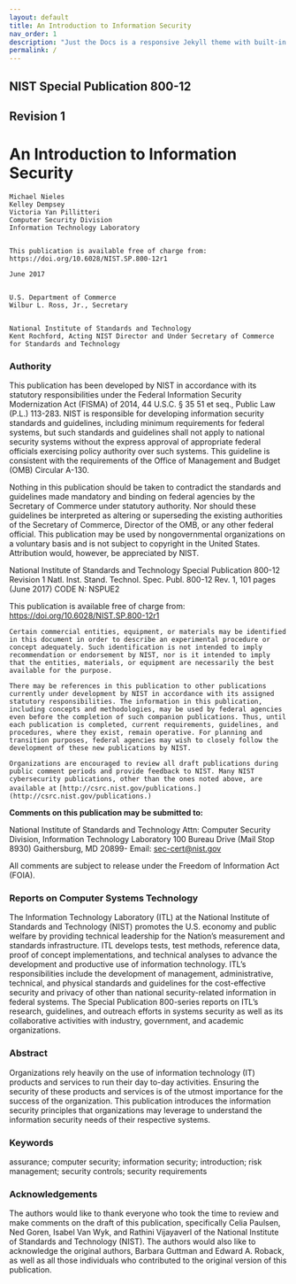 ```yaml
---
layout: default
title: An Introduction to Information Security 
nav_order: 1
description: "Just the Docs is a responsive Jekyll theme with built-in search that is easily customizable and hosted on GitHub Pages."
permalink: /
---
```

## NIST Special Publication 800-12

## Revision 1

# An Introduction to Information Security

```
Michael Nieles 
Kelley Dempsey 
Victoria Yan Pillitteri 
Computer Security Division 
Information Technology Laboratory 


This publication is available free of charge from:
https://doi.org/10.6028/NIST.SP.800-12r1

June 2017


U.S. Department of Commerce
Wilbur L. Ross, Jr., Secretary


National Institute of Standards and Technology
Kent Rochford, Acting NIST Director and Under Secretary of Commerce for Standards and Technology

```

### Authority

This publication has been developed by NIST in accordance with its statutory responsibilities under the Federal Information Security Modernization Act (FISMA) of 2014, 44 U.S.C. § 35 51 et seq., Public Law (P.L.) 113-283. NIST is responsible for developing information security standards and guidelines, including minimum requirements for federal systems, but such standards and guidelines shall not apply to national security systems without the express approval of appropriate federal officials exercising policy authority over such systems. This guideline is consistent with the requirements of the Office of Management and Budget (OMB) Circular A-130.

Nothing in this publication should be taken to contradict the standards and guidelines made mandatory and binding on federal agencies by the Secretary of Commerce under statutory authority. Nor should these guidelines be interpreted as altering or superseding the existing authorities of the Secretary of Commerce, Director of the OMB, or any other federal official. This publication may be used by nongovernmental organizations on a voluntary basis and is not subject to copyright in the United States. Attribution would, however, be appreciated by NIST.


National Institute of Standards and Technology Special Publication 800-12 Revision 1
Natl. Inst. Stand. Technol. Spec. Publ. 800-12 Rev. 1, 101 pages (June 2017)
CODE N: NSPUE2


This publication is available free of charge from:
https://doi.org/10.6028/NIST.SP.800-12r1

`Certain commercial entities, equipment, or materials may be identified in this document in order to describe an experimental procedure or concept adequately. Such identification is not intended to imply recommendation or endorsement by NIST, nor is it intended to imply that the entities, materials, or equipment are necessarily the best available for the purpose.`

`There may be references in this publication to other publications currently under development by NIST in accordance with its assigned statutory responsibilities. The information in this publication, including concepts and methodologies, may be used by federal agencies even before the completion of such companion publications. Thus, until each publication is completed, current requirements, guidelines, and procedures, where they exist, remain operative. For planning and transition purposes, federal agencies may wish to closely follow the development of these new publications by NIST.`

`Organizations are encouraged to review all draft publications during public comment periods and provide feedback to NIST. Many NIST cybersecurity publications, other than the ones noted above, are available at`
`[http://csrc.nist.gov/publications.](http://csrc.nist.gov/publications.)`


**Comments on this publication may be submitted to:**

National Institute of Standards and Technology
Attn: Computer Security Division, Information Technology Laboratory
100 Bureau Drive (Mail Stop 8930) Gaithersburg, MD 20899-
Email: sec-cert@nist.gov

All comments are subject to release under the Freedom of Information Act (FOIA).

### Reports on Computer Systems Technology

The Information Technology Laboratory (ITL) at the National Institute of Standards and Technology (NIST) promotes the U.S. economy and public welfare by providing technical leadership for the Nation’s measurement and standards infrastructure. ITL develops tests, test methods, reference data, proof of concept implementations, and technical analyses to advance the development and productive use of information technology. ITL’s responsibilities include the development of management, administrative, technical, and physical standards and guidelines for the cost-effective security and privacy of other than national security-related information in federal systems. The Special Publication 800-series reports on ITL’s research, guidelines, and outreach efforts in systems security as well as its collaborative activities with industry, government, and academic organizations.

### Abstract

Organizations rely heavily on the use of information technology (IT) products and services to run their day to-day activities. Ensuring the security of these products and services is of the utmost importance for the success of the organization. This publication introduces the information security principles that organizations may leverage to understand the information security needs of their respective systems.

### Keywords

assurance; computer security; information security; introduction; risk management; security controls; security requirements

### Acknowledgements

The authors would like to thank everyone who took the time to review and make comments on the draft of this publication, specifically Celia Paulsen, Ned Goren, Isabel Van Wyk, and Rathini Vijayaverl of the National Institute of Standards and Technology (NIST). The authors would also like to acknowledge the original authors, Barbara Guttman and Edward A. Roback, as well as all those individuals who contributed to the original version of this publication.

